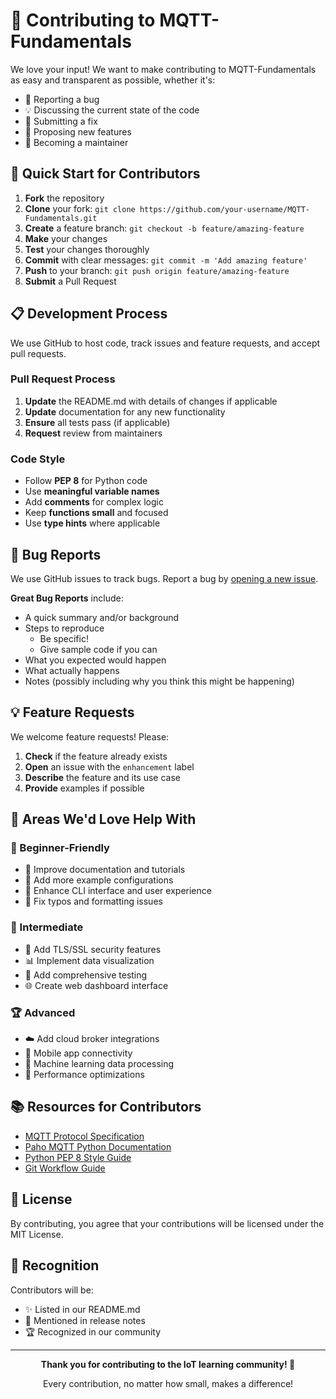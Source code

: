 # 🤝 Contributing to MQTT-Fundamentals

We love your input! We want to make contributing to MQTT-Fundamentals as easy and transparent as possible, whether it's:

- 🐛 Reporting a bug
- 💡 Discussing the current state of the code
- 🚀 Submitting a fix
- 📝 Proposing new features
- 👥 Becoming a maintainer

## 🚀 Quick Start for Contributors

1. **Fork** the repository
2. **Clone** your fork: `git clone https://github.com/your-username/MQTT-Fundamentals.git`
3. **Create** a feature branch: `git checkout -b feature/amazing-feature`
4. **Make** your changes
5. **Test** your changes thoroughly
6. **Commit** with clear messages: `git commit -m 'Add amazing feature'`
7. **Push** to your branch: `git push origin feature/amazing-feature`
8. **Submit** a Pull Request

## 📋 Development Process

We use GitHub to host code, track issues and feature requests, and accept pull requests.

### Pull Request Process

1. **Update** the README.md with details of changes if applicable
2. **Update** documentation for any new functionality
3. **Ensure** all tests pass (if applicable)
4. **Request** review from maintainers

### Code Style

- Follow **PEP 8** for Python code
- Use **meaningful variable names**
- Add **comments** for complex logic
- Keep **functions small** and focused
- Use **type hints** where applicable

## 🐛 Bug Reports

We use GitHub issues to track bugs. Report a bug by [opening a new issue](https://github.com/kemalerbakirci/MQTT-Fundamentals/issues).

**Great Bug Reports** include:

- A quick summary and/or background
- Steps to reproduce
  - Be specific!
  - Give sample code if you can
- What you expected would happen
- What actually happens
- Notes (possibly including why you think this might be happening)

## 💡 Feature Requests

We welcome feature requests! Please:

1. **Check** if the feature already exists
2. **Open** an issue with the `enhancement` label
3. **Describe** the feature and its use case
4. **Provide** examples if possible

## 🎯 Areas We'd Love Help With

### 🌟 Beginner-Friendly
- 📝 Improve documentation and tutorials
- 🧪 Add more example configurations
- 🎨 Enhance CLI interface and user experience
- 🐛 Fix typos and formatting issues

### 🚀 Intermediate
- 🔐 Add TLS/SSL security features
- 📊 Implement data visualization
- 🧪 Add comprehensive testing
- 🌐 Create web dashboard interface

### 🏆 Advanced
- ☁️ Add cloud broker integrations
- 📱 Mobile app connectivity
- 🤖 Machine learning data processing
- 🔄 Performance optimizations

## 📚 Resources for Contributors

- [MQTT Protocol Specification](https://mqtt.org/)
- [Paho MQTT Python Documentation](https://www.eclipse.org/paho/clients/python/)
- [Python PEP 8 Style Guide](https://www.python.org/dev/peps/pep-0008/)
- [Git Workflow Guide](https://guides.github.com/introduction/flow/)

## 📄 License

By contributing, you agree that your contributions will be licensed under the MIT License.

## 🙏 Recognition

Contributors will be:
- ✨ Listed in our README.md
- 🎉 Mentioned in release notes
- 🏆 Recognized in our community

---

<div align="center">

**Thank you for contributing to the IoT learning community! 🌟**

Every contribution, no matter how small, makes a difference!

</div>
